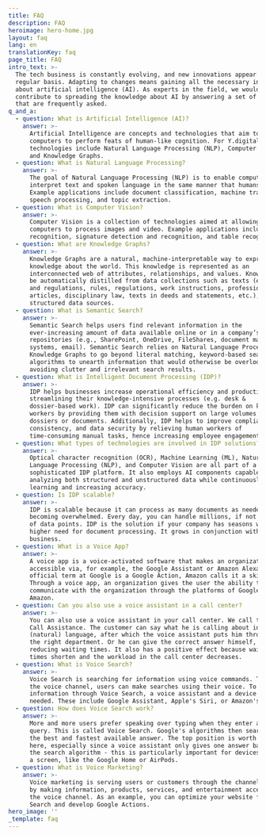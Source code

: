 ```yaml
---
title: FAQ
description: FAQ
heroimage: hero-home.jpg
layout: faq
lang: en
translationKey: faq
page_title: FAQ
intro_text: >-
  The tech business is constantly evolving, and new innovations appear on a
  regular basis. Adapting to changes means gaining all the necessary information
  about artificial intelligence (AI). As experts in the field, we would like to
  contribute to spreading the knowledge about AI by answering a set of questions
  that are frequently asked.
q_and_a:
  - question: What is Artificial Intelligence (AI)?
    answer: >-
      Artificial Intelligence are concepts and technologies that aim to enable
      computers to perform feats of human-like cognition. For Y.digital, core AI
      technologies include Natural Language Processing (NLP), Computer Vision,
      and Knowledge Graphs.
  - question: What is Natural Language Processing?
    answer: >-
      The goal of Natural Language Processing (NLP) is to enable computers to
      interpret text and spoken language in the same manner that humans can.
      Example applications include document classification, machine translation,
      speech processing, and topic extraction.
  - question: What is Computer Vision?
    answer: >-
      Computer Vision is a collection of technologies aimed at allowing
      computers to process images and video. Example applications include object
      recognition, signature detection and recognition, and table recognition.
  - question: What are Knowledge Graphs?
    answer: >-
      Knowledge Graphs are a natural, machine-interpretable way to express
      knowledge about the world. This knowledge is represented as an
      interconnected web of attributes, relationships, and values. Knowledge can
      be automatically distilled from data collections such as texts (e.g. laws
      and regulations, rules, regulations, work instructions, professional
      articles, disciplinary law, texts in deeds and statements, etc.), or
      structured data sources.
  - question: What is Semantic Search?
    answer: >-
      Semantic Search helps users find relevant information in the
      ever-increasing amount of data available online or in a company’s internal
      repositories (e.g., SharePoint, OneDrive, FileShares, document management
      systems, email). Semantic Search relies on Natural Language Processing and
      Knowledge Graphs to go beyond literal matching, keyword-based search
      algorithms to unearth information that would otherwise be overlooked while
      avoiding clutter and irrelevant search results.
  - question: What is Intelligent Document Processing (IDP)?
    answer: >-
      IDP helps businesses increase operational efficiency and productivity by
      streamlining their knowledge-intensive processes (e.g. desk &
      dossier-based work). IDP can significantly reduce the burden on knowledge
      workers by providing them with decision support on large volumes of
      dossiers or documents. Additionally, IDP helps to improve compliance,
      consistency, and data security by relieving human workers of
      time-consuming manual tasks, hence increasing employee engagement.
  - question: What types of technologies are involved in IDP solutions?
    answer: >-
      Optical character recognition (OCR), Machine Learning (ML), Natural
      Language Processing (NLP), and Computer Vision are all part of a
      sophisticated IDP platform. It also employs AI components capable of
      analyzing both structured and unstructured data while continuously
      learning and increasing accuracy.
  - question: Is IDP scalable?
    answer: >-
      IDP is scalable because it can process as many documents as needed without
      becoming overwhelmed. Every day, you can handle millions, if not billions,
      of data points. IDP is the solution if your company has seasons with a
      higher need for document processing. It grows in conjunction with your
      business.
  - question: What is a Voice App?
    answer: >-
      A voice app is a voice-activated software that makes an organization
      accessible via, for example, the Google Assistant or Amazon Alexa. The
      official term at Google is a Google Action, Amazon calls it a skill.
      Through a voice app, an organization gives the user the ability to
      communicate with the organization through the platforms of Google or
      Amazon.
  - question: Can you also use a voice assistant in a call center?
    answer: >-
      You can also use a voice assistant in your call center. We call this Smart
      Call Assistance. The customer can say what he is calling about in his own
      (natural) language, after which the voice assistant puts him through to
      the right department. Or he can give the correct answer himself, thus
      reducing waiting times. It also has a positive effect because waiting
      times shorten and the workload in the call center decreases.
  - question: What is Voice Search?
    answer: >-
      Voice Search is searching for information using voice commands. Through
      the voice channel, users can make searches using their voice. To get
      information through Voice Search, a voice assistant and a device is
      needed. These include Google Assistant, Apple's Siri, or Amazon's Alexa.
  - question: How does Voice Search work?
    answer: >-
      More and more users prefer speaking over typing when they enter a search
      query. This is called Voice Search. Google's algorithms then search for
      the best and fastest available answer. The top position is worth a lot
      here, especially since a voice assistant only gives one answer based on
      the search algorithm - this is particularly important for devices without
      a screen, like the Google Home or AirPods.
  - question: What is Voice Marketing?
    answer: >-
      Voice marketing is serving users or customers through the channel of voice
      by making information, products, services, and entertainment accessible to
      the voice channel. As an example, you can optimize your website for Voice
      Search and develop Google Actions.
hero_image: ''
_template: faq
---
```




